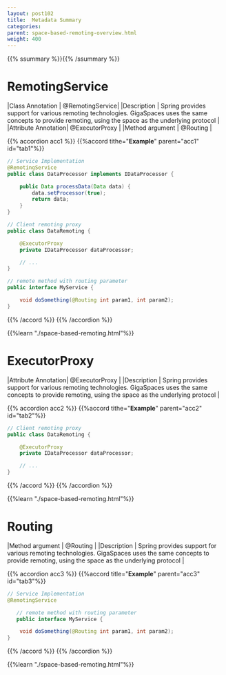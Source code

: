 ```yaml
---
layout: post102
title:  Metadata Summary
categories:
parent: space-based-remoting-overview.html
weight: 400
---
```


{{% ssummary %}}{{% /ssummary %}}


# RemotingService


|Class Annotation    | @RemotingService|
|Description         | Spring provides support for various remoting technologies. GigaSpaces uses the same concepts to provide remoting, using the space as the underlying protocol |
|Attribute Annotation| @ExecutorProxy  |
|Method argument     | @Routing |


{{% accordion acc1 %}}
{{%accord tithe="**Example**" parent="acc1" id="tab1"%}}
```java
// Service Implementation
@RemotingService
public class DataProcessor implements IDataProcessor {

    public Data processData(Data data) {
    	data.setProcessor(true);
    	return data;
    }
}

// Client remoting proxy
public class DataRemoting {

    @ExecutorProxy
    private IDataProcessor dataProcessor;

    // ...
}

// remote method with routing parameter
public interface MyService {

    void doSomething(@Routing int param1, int param2);
}
```
{{% /accord %}}
{{% /accordion %}}

{{%learn "./space-based-remoting.html"%}}


# ExecutorProxy


|Attribute Annotation| @ExecutorProxy  |
|Description         | Spring provides support for various remoting technologies. GigaSpaces uses the same concepts to provide remoting, using the space as the underlying protocol |


{{% accordion acc2 %}}
{{%accord tithe="**Example**" parent="acc2" id="tab2"%}}

```java
// Client remoting proxy
public class DataRemoting {

    @ExecutorProxy
    private IDataProcessor dataProcessor;

    // ...
}
```
{{% /accord %}}
{{% /accordion %}}

{{%learn "./space-based-remoting.html"%}}


# Routing


|Method argument     | @Routing |
|Description         | Spring provides support for various remoting technologies. GigaSpaces uses the same concepts to provide remoting, using the space as the underlying protocol |



{{% accordion acc3 %}}
{{%accord title="**Example**" parent="acc3"  id="tab3"%}}
```java
// Service Implementation
@RemotingService

   // remote method with routing parameter
   public interface MyService {

    void doSomething(@Routing int param1, int param2);
}
```
{{% /accord %}}
{{% /accordion %}}

{{%learn "./space-based-remoting.html"%}}